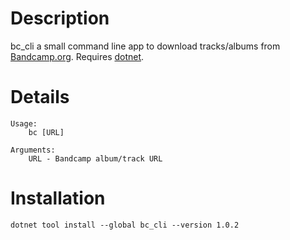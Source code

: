 # Description
bc_cli a small command line app to download tracks/albums from [Bandcamp.org](https://bandcamp.com/).
Requires [dotnet](https://dotnet.microsoft.com/en-us/download/dotnet/8.0).

# Details
```
Usage:
    bc [URL]

Arguments:
    URL - Bandcamp album/track URL
```

# Installation
```
dotnet tool install --global bc_cli --version 1.0.2
```
